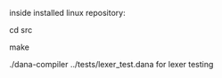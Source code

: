 inside installed linux repository:

cd src

make

./dana-compiler ../tests/lexer_test.dana    for lexer testing
